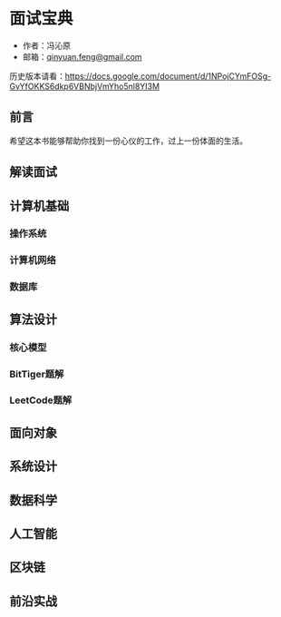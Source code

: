 # 面试宝典

- 作者：冯沁原
- 邮箱：qinyuan.feng@gmail.com

历史版本请看：https://docs.google.com/document/d/1NPojCYmFOSg-GvYfOKKS6dkp6VBNbjVmYho5nl8YI3M

## 前言

希望这本书能够帮助你找到一份心仪的工作，过上一份体面的生活。


## 解读面试

## 计算机基础

### 操作系统

### 计算机网络

### 数据库

## 算法设计

### 核心模型

### BitTiger题解

### LeetCode题解

## 面向对象

## 系统设计

## 数据科学

## 人工智能

## 区块链

## 前沿实战
